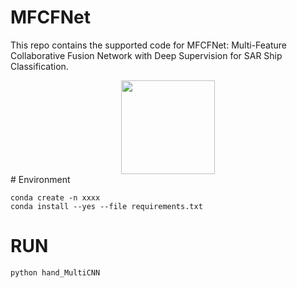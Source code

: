 # MFCFNet
This repo contains the supported code for MFCFNet: Multi-Feature Collaborative Fusion Network with Deep Supervision for SAR Ship Classification.
<div align=center><img width="150" height="150" src="[MFCFNet/fig/all.png](https://github.com/StuZheng/MFCFNet/blob/master/MFCFNet/fig/all.png)"/></div>
# Environment

```
conda create -n xxxx
conda install --yes --file requirements.txt

```

# RUN

```
python hand_MultiCNN

```
